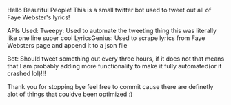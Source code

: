 Hello Beautiful People!
This is a small twitter bot used to tweet out all of Faye Webster's lyrics!

APIs Used:
Tweepy: Used to automate the tweeting thing this was literally like one line super cool
LyricsGenius: Used to scrape lyrics from Faye Websters page and append it to a json file

Bot:
Should tweet something out every three hours, if it does not that means that I am probably adding more functionality to make it fully automated(or it crashed lol)!!!


Thank you for stopping bye feel free to commit cause there are definetly alot of things that couldve been optimized :)
